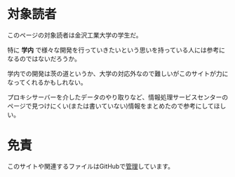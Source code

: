 # 対象読者

このページの対象読者は金沢工業大学の学生だ。

特に **学内** で様々な開発を行っていきたいという思いを持っている人には参考になるのではないだろうか。

学内での開発は茨の道というか、大学の対応外なので難しいがこのサイトが力になってくれるかもしれない。

プロキシサーバーを介したデータのやり取りなど、情報処理サービスセンターのページで見つけにくい(または書いていない)情報をまとめたので参考にしてほしい。

# 免責

このサイトや関連するファイルはGitHubで[管理](https://github.com/i-ta28/kit_dev_settings)しています。
